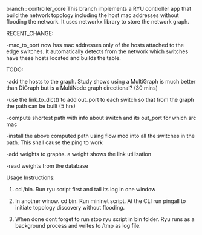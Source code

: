 
branch : controller_core
This branch implements a RYU controller app that build the network topology including the host mac addresses without flooding the network.
It uses networkx library to store the network graph.

RECENT_CHANGE:

-mac_to_port now has mac addresses only of the hosts attached to the edge switches. It automatically detects from the network which switches have these hosts located and builds the table.

TODO:

-add the hosts to the graph. Study shows using a MultiGraph is much better than DiGraph but is a MultiNode graph directional? (30 mins)

-use the link.to_dict() to add out_port to each switch so that from the graph the path can be built (5 hrs)

-compute shortest path with info about switch and its out_port for which src mac 

-install the above computed path using flow mod into all the switches in the path. This shall cause the ping to work

-add weights to graphs. a weight shows the link utilization

-read weights from the database


Usage Instructions:

1. cd /bin. Run ryu script first and tail its log in one window

2. In another winow. cd bin. Run mininet script. At the CLI run pingall to initiate topology discovery without flooding.

3. When done dont forget to run stop ryu script in bin folder. Ryu runs as a background process and writes to /tmp as log file.
